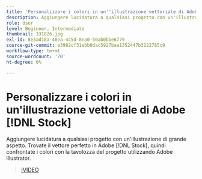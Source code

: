 ```yaml
---
title: 'Personalizzare i colori in un''illustrazione vettoriale di Adobe [!DNL Stock] '
description: Aggiungere lucidatura a qualsiasi progetto con un'illustrazione di grande aspetto. Trovate il vettore perfetto in Adobe [!DNL Stock], quindi confrontate i colori con la tavolozza del progetto utilizzando Adobe Illustrator
role: User
level: Beginner, Intermediate
thumbnail: 331826.jpg
exl-id: 8e3ad18a-48ea-4c5d-8ea0-50ab0bbe6779
source-git-commit: e3982cf31ebb0dac5927baa1352447b3222785c9
workflow-type: tm+mt
source-wordcount: '70'
ht-degree: 0%

---
```


# Personalizzare i colori in un&#39;illustrazione vettoriale di Adobe [!DNL Stock]

Aggiungere lucidatura a qualsiasi progetto con un&#39;illustrazione di grande aspetto. Trovate il vettore perfetto in Adobe [!DNL Stock], quindi confrontate i colori con la tavolozza del progetto utilizzando Adobe Illustrator.

>[!VIDEO](https://video.tv.adobe.com/v/331826?hidetitle=true)
